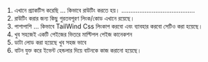 1. এখানে প্র্যাকটিস করেছি ... কিভাবে রাউটিং করতে হয়।
   .........................................
3. রাউটিং করার জন্য কিছু গুরতবপূরণ লিংক/কোড এখানে রয়েছে।
4. পাশাপাশি ... কিভাবে TailWind Css লিংকাপ করবো এবং ব্যাবহার করবো সেটিও করা হয়েছে।
5. খুব সহজেই একটি পেইজের ভিতরে মাল্টিপল পেইজ কানেকশন
6. ডাটা লোড করা হয়েছে খুব সহজ ভাবে
7. বাটন যুক্ত করে ইভেন্ট হেন্ডলার দিয়ে বাটনকে কাজ করানো হয়েছে। 


